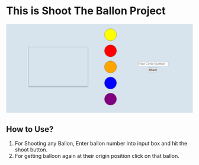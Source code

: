 # This is Shoot The Ballon Project

![shoottheballoon](https://github.com/SushantGaikwad/Balloon/blob/main/Screenshot.png)

## How to Use? 
  1) For Shooting any Ballon,  Enter ballon number into input box and hit the shoot button.
  2) For getting balloon again at their origin position click on that ballon. 
  
